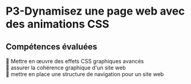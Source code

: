 # P3-Dynamisez une page web avec des animations CSS

## Compétences évaluées

:pushpin: Mettre en œuvre des effets CSS graphiques avancés\
:pushpin: assurer la cohérence graphique d'un site web\
:pushpin: mettre en place une structure de navigation pour un site web
